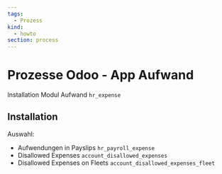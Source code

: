```yaml
---
tags:
  - Prozess
kind:
  - howto
section: process
---
```

# Prozesse Odoo - App Aufwand
Installation Modul Aufwand `hr_expense`

## Installation

Auswahl:
* Aufwendungen in Payslips `hr_payroll_expense`
* Disallowed Expenses `account_disallowed_expenses`
* Disallowed Expenses on Fleets `account_disallowed_expenses_fleet`
